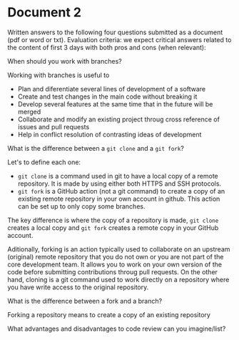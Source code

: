 # Document 2

Written answers to the following four questions submitted as a document (pdf or word or txt). Evaluation criteria: we expect critical answers related to the content of first 3 days with both pros and cons (when relevant):

When should you work with branches?

Working with branches is useful to

* Plan and diferentiate several lines of development of a software  
* Create and test changes in the main code without breaking it
* Develop several features at the same time that in the future will be merged
* Collaborate and modify an existing project throug cross reference of issues and pull requests
* Help in conflict resolution of contrasting ideas of development

What is the difference between a `git clone` and a `git fork`?

Let's to define each one:

* `git clone` is a command used in git to have a local copy of a remote repository. It is made by using either both HTTPS and SSH protocols.
* `git fork` is a GitHub action (not a git command) to create a copy of an existing remote repository in your own account in github. This action can be set up to only copy some branches. 

The key difference is where the copy of a repository is made,  `git clone` creates a local copy and `git fork` creates a remote copy in your GitHub account. 

Aditionally, forking is an action typically used to collaborate on an upstream (original) remote repository that you do not own or you are not part of the core development team. It allows you to work on your own version of the code before submitting contributions throug pull requests. On the other hand, cloning is a git command used to work directly on a repository where you have write access to the original repository. 

What is the difference between a fork and a branch?

Forking a repository means to create a copy of an existing repository


What advantages and disadvantages to code review can you imagine/list?